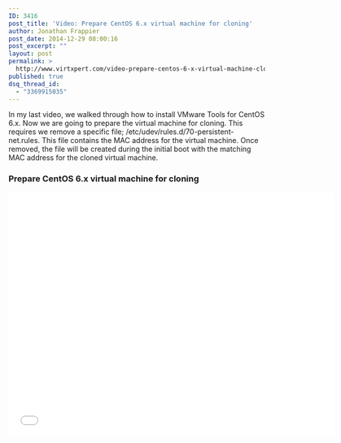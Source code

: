 ```yaml
---
ID: 3416
post_title: 'Video: Prepare CentOS 6.x virtual machine for cloning'
author: Jonathan Frappier
post_date: 2014-12-29 08:00:16
post_excerpt: ""
layout: post
permalink: >
  http://www.virtxpert.com/video-prepare-centos-6-x-virtual-machine-cloning/
published: true
dsq_thread_id:
  - "3369915035"
---
```

In my last video, we walked through how to install VMware Tools for CentOS 6.x. Now we are going to prepare the virtual machine for cloning. This requires we remove a specific file; /etc/udev/rules.d/70-persistent-net.rules. This file contains the MAC address for the virtual machine. Once removed, the file will be created during the initial boot with the matching MAC address for the cloned virtual machine.
<h3>Prepare CentOS 6.x virtual machine for cloning</h3>
<iframe width="640" height="480" src="//www.youtube.com/embed/u2BQOr3Sl7o" frameborder="0" allowfullscreen></iframe>